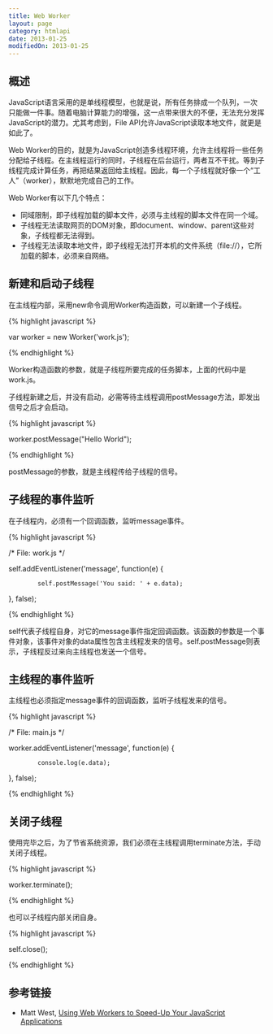 ```yaml
---
title: Web Worker
layout: page
category: htmlapi
date: 2013-01-25
modifiedOn: 2013-01-25
---
```


## 概述

JavaScript语言采用的是单线程模型，也就是说，所有任务排成一个队列，一次只能做一件事。随着电脑计算能力的增强，这一点带来很大的不便，无法充分发挥JavaScript的潜力。尤其考虑到，File API允许JavaScript读取本地文件，就更是如此了。

Web Worker的目的，就是为JavaScript创造多线程环境，允许主线程将一些任务分配给子线程。在主线程运行的同时，子线程在后台运行，两者互不干扰。等到子线程完成计算任务，再把结果返回给主线程。因此，每一个子线程就好像一个“工人”（worker），默默地完成自己的工作。

Web Worker有以下几个特点：

- 同域限制，即子线程加载的脚本文件，必须与主线程的脚本文件在同一个域。
- 子线程无法读取网页的DOM对象，即document、window、parent这些对象，子线程都无法得到。
- 子线程无法读取本地文件，即子线程无法打开本机的文件系统（file://），它所加载的脚本，必须来自网络。

## 新建和启动子线程

在主线程内部，采用new命令调用Worker构造函数，可以新建一个子线程。

{% highlight javascript %}

var worker = new Worker('work.js');

{% endhighlight %}

Worker构造函数的参数，就是子线程所要完成的任务脚本，上面的代码中是work.js。

子线程新建之后，并没有启动，必需等待主线程调用postMessage方法，即发出信号之后才会启动。

{% highlight javascript %}

worker.postMessage("Hello World");

{% endhighlight %}

postMessage的参数，就是主线程传给子线程的信号。

## 子线程的事件监听

在子线程内，必须有一个回调函数，监听message事件。

{% highlight javascript %}

/* File: work.js */

self.addEventListener('message', function(e) { 

			self.postMessage('You said: ' + e.data);
			
}, false);

{% endhighlight %}

self代表子线程自身，对它的message事件指定回调函数。该函数的参数是一个事件对象，该事件对象的data属性包含主线程发来的信号。self.postMessage则表示，子线程反过来向主线程也发送一个信号。

## 主线程的事件监听

主线程也必须指定message事件的回调函数，监听子线程发来的信号。

{% highlight javascript %}

/* File: main.js */

worker.addEventListener('message', function(e) {

			console.log(e.data);
			
}, false);

{% endhighlight %}

## 关闭子线程

使用完毕之后，为了节省系统资源，我们必须在主线程调用terminate方法，手动关闭子线程。

{% highlight javascript %}

worker.terminate(); 

{% endhighlight %}

也可以子线程内部关闭自身。

{% highlight javascript %}

self.close();

{% endhighlight %}

## 参考链接

- Matt West, [Using Web Workers to Speed-Up Your JavaScript Applications](http://blog.teamtreehouse.com/using-web-workers-to-speed-up-your-javascript-applications)
